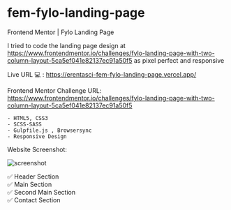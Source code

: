 # fem-fylo-landing-page
Frontend Mentor | Fylo Landing Page

I tried to code the landing page design at https://www.frontendmentor.io/challenges/fylo-landing-page-with-two-column-layout-5ca5ef041e82137ec91a50f5 as pixel perfect and responsive

Live URL 💻 : https://erentasci-fem-fylo-landing-page.vercel.app/

Frontend Mentor Challenge URL: https://www.frontendmentor.io/challenges/fylo-landing-page-with-two-column-layout-5ca5ef041e82137ec91a50f5

```
- HTML5, CSS3
- SCSS-SASS
- Gulpfile.js , Browsersync
- Responsive Design
```

Website Screenshot:

![screenshot](https://res.cloudinary.com/dz209s6jk/image/upload/q_auto:good,w_900/Challenges/alno0v75fow4xueknwtu.jpg)

✅ Header Section
<br>
✅ Main Section
<br>
✅ Second Main Section
<br>
✅ Contact Section
